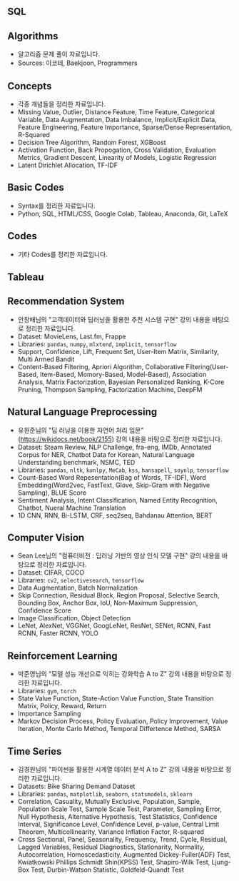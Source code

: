 ## SQL

## Algorithms
- 알고리즘 문제 풀이 자료입니다.
- Sources: 이코테, Baekjoon, Programmers

## Concepts
- 각종 개념들을 정리한 자료입니다.
- Missing Value, Outlier, Distance Feature, Time Feature, Categorical Variable, Data Augmentation, Data Imbalance, Implicit/Explicit Data, Feature Engineering, Feature Importance, Sparse/Dense Representation, R-Squared
- Decision Tree Algorithm, Random Forest, XGBoost
- Activation Function, Back Propogation, Cross Validation, Evaluation Metrics, Gradient Descent, Linearity of Models, Logistic Regression
- Latent Dirichlet Allocation, TF-IDF

## Basic Codes
- Syntax를 정리한 자료입니다.
- Python, SQL, HTML/CSS, Google Colab, Tableau, Anaconda, Git, LaTeX 

## Codes
- 기타 Codes를 정리한 자료입니다.

## Tableau

## Recommendation System
- 안창배님의 "고객데이터와 딥러닝을 활용한 추천 시스템 구현" 강의 내용을 바탕으로 정리한 자료입니다.
- Dataset: MovieLens, Last.fm, Frappe
- Libraries: `pandas`, `numpy`, `mlxtend`, `implicit`, `tensorflow`
- Support, Confidence, Lift, Frequent Set, User-Item Matrix, Similarity, Multi Armed Bandit
- Content-Based Filtering, Apriori Algorithm, Collaborative Filtering(User-Based, Item-Based, Momory-Based, Model-Based), Association Analysis, Matrix Factorization, Bayesian Personalized Ranking, K-Core Pruning, Thompson Sampling, Factorization Machine, DeepFM

## Natural Language Preprocessing
- 유원준님의 "딥 러닝을 이용한 자연어 처리 입문"(https://wikidocs.net/book/2155) 강의 내용을 바탕으로 정리한 자료입니다.
- Dataset: Steam Review, NLP Challenge, fra-eng, IMDb, Annotated Corpus for NER, Chatbot Data for Korean, Natural Language Understanding benchmark, NSMC, TED
- Libraries: `pandas`, `nltk`, `konlpy`, `MeCab`, `kss`, `hansapell`, `soynlp`, `tensorflow`
- Count-Based Word Repesentation(Bag of Words, TF-IDF), Word Embedding(Word2vec, FastText, Glove, Skip-Gram with Negative Sampling), BLUE Score
- Sentiment Analysis, Intent Classification, Named Entity Recognition, Chatbot, Nueral Machine Translation
- 1D CNN, RNN, Bi-LSTM, CRF, seq2seq, Bahdanau Attention, BERT

## Computer Vision
- Sean Lee님의 "컴퓨터비전 : 딥러닝 기반의 영상 인식 모델 구현" 강의 내용을 바탕으로 정리한 자료입니다.
- Dataset: CIFAR, COCO
- Libraries: `cv2`, `selectivesearch`, `tensorflow`
- Data Augmentation, Batch Normalization
- Skip Connection, Residual Block, Region Proposal, Selective Search, Bounding Box, Anchor Box, IoU, Non-Maximum Suppression, Confidence Score
- Image Classification, Object Detection
- LeNet, AlexNet, VGGNet, GoogLeNet, ResNet, SENet, RCNN, Fast RCNN, Faster RCNN, YOLO

## Reinforcement Learning
- 박준영님의 "모델 성능 개선으로 익히는 강화학습 A to Z" 강의 내용을 바탕으로 정리한 자료입니다.
- Libraries: `gym`, `torch`
- State Value Function, State-Action Value Function, State Transition Matrix, Policy, Reward, Return
- Importance Sampling
- Markov Decision Process, Policy Evaluation, Policy Improvement, Value Iteration, Monte Carlo Method, Temporal Differtence Method, SARSA

## Time Series
- 김경원님의 "파이썬을 활용한 시계열 데이터 분석 A to Z" 강의 내용을 바탕으로 정리한 자료입니다.
- Datasets: Bike Sharing Demand Dataset
- Libraries: `pandas`, `matplotlib`, `seaborn`, `statsmodels`, `sklearn`
- Correlation, Casuality, Mutually Exclusive, Population, Sample, Population Scale Test, Sample Scale Test, Parameter, Sampling Error, Null Hypothesis, Alternative Hypothesis, Test Statistics, Confidence Interval, Significance Level, Confidence Level, p-value, Central Limit Theorem, Multicollinearity, Variance Inflation Factor, R-squared
- Cross Sectional, Panel, Seasonality, Frequency, Trend, Cycle, Residual, Lagged Variables, Residual Diagnostics, Stationarity, Normality, Autocorrelation, Homoscedasticity, Augmented Dickey-Fuller(ADF) Test, Kwiatkowski Phillips Schmidt Shin(KPSS) Test, Shapiro-Wilk Test, Ljung-Box Test, Durbin-Watson Statistic, Goldfeld-Quandt Test